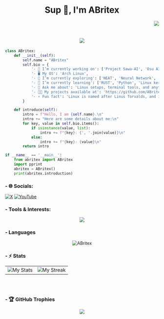 <h1 align="center">Sup 👋, I'm ABritex</h1>

<img align="right" src="https://visitcount.itsvg.in/api?id=ABritex&icon=2&color=7" /><br/>

<h1 align="center">
    <img src="https://readme-typing-svg.demolab.com?font=Fira+Code&weight=900&size=23&pause=1000&color=F74C00&center=true&vCenter=true&width=435&lines=Casual+Freelancer+Programmer;Insomniac+and+Mentally+Fatigue" />
</h1>

```py
class ABritex:
    def __init__(self):
        self.name = "ABritex"
        self.bio = {
            '- 💼 I’m currently working on': ['Project Sawa-AI', 'Osu AI', 'Stream Deck'],
            '- 🖥️ My OS': 'Arch Linux',
            '- 🔭 I’m currently exploring': ['NEAT', 'Neural Network', 'Automation scripts'],
            '- 🌱 I’m currently learning': ['RUST', 'Python', 'Linux kernel tweaks'],
            '- 💬 Ask me about': 'Linux setups, terminal tools, and anything tech!',
            '- 👨‍💻 My projects available at': 'https://github.com/ABritex',
            '- ⚡ Fun fact': 'Linux is named after Linus Torvalds, and its mascot is a penguin named Tux.'
        }

    def introduce(self):
        intro = f"Hello, I am {self.name}.\n"
        intro += "Here are some details about me:\n"
        for key, value in self.bio.items():
            if isinstance(value, list):
                intro += f"{key}: {', '.join(value)}\n"
            else:
                intro += f"{key}: {value}\n"
        return intro

if __name__ == '__main__':
    from abritex import ABritex
    import pprint
    abritex = ABritex()
    print(abritex.introduction)


```

### - 🌐 Socials:

[![X](https://img.shields.io/badge/X-black.svg?logo=X&logoColor=white)](https://x.com/ABritex) [![YouTube](https://img.shields.io/badge/YouTube-%23FF0000.svg?logo=YouTube&logoColor=white)](https://youtube.com/@NiXcS825)

### - Tools & Interests:

<div align="center">
  <a href="https://skillicons.dev">
    <img  src="https://skillicons.dev/icons?i=arch,windows,bash,py,java,cpp,c,cs,go,rust,matlab,htmx,html,css,js,typescript,php,nodejs,npm,bootstrap,angular,dotnet,electron,mysql,sqlite,bots,godot,unity,arduino,raspberrypi,git,github,vercel,azure,firebase,gcp,docker,pytorch,tensorflow,visualstudio,vscode,vim,neovim,ps,blender" />
  </a>
  <br/>
</div>

### - Languages

<p align="center" >
  <a target="_blank"><img src="https://github-readme-stats.vercel.app/api/top-langs/?username=ABritex&theme=catppuccin_mocha&hide_border=true&include_all_commits=false&count_private=true&layout=compact" alt=" ABritex"/></a>
</p>

### - ⚡️ Stats

<table align="center">
  <tr>
    <td><a target="_blank"><img src="https://github-readme-stats.vercel.app/api?username=ABritex&theme=catppuccin_mocha&hide_border=true&include_all_commits=false&count_private" alt="My Stats"/></a></td>
    <td><a target="_blank"><img src="https://github-readme-streak-stats.herokuapp.com/?user=ABritex&theme=catppuccin_mocha&hide_border=true" alt="My Streak"/></a></td>
  </tr>
</table>
<br>

![]()

### - 🏆 GitHub Trophies

<p align="center" >
  <a target="_blank"><img src="https://github-profile-trophy.vercel.app/?username=ABritex&theme=catppuccin_mocha&no-frame=false&no-bg=true&margin-w=4"></a>
</p>
